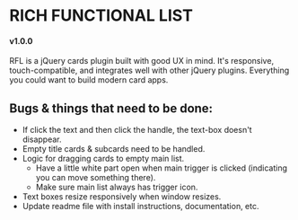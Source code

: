# RICH FUNCTIONAL LIST
#### v1.0.0

RFL is a jQuery cards plugin built with good UX in mind. It's responsive, touch-compatible, and integrates well with other jQuery plugins. Everything you could want to build modern card apps.

## Bugs & things that need to be done:
  - If click the text and then click the handle, the text-box doesn't disappear.
  - Empty title cards & subcards need to be handled.
  - Logic for dragging cards to empty main list.
    - Have a little white part open when main trigger is clicked (indicating you can move something there).
    - Make sure main list always has trigger icon.
  - Text boxes resize responsively when window resizes.
  - Update readme file with install instructions, documentation, etc.
